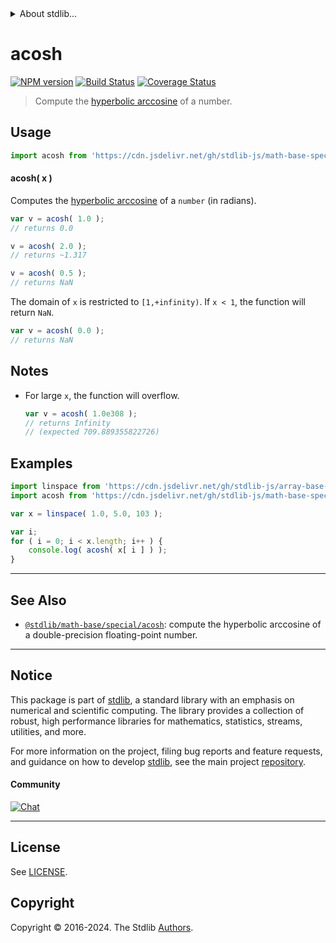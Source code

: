 <!--

@license Apache-2.0

Copyright (c) 2018 The Stdlib Authors.

Licensed under the Apache License, Version 2.0 (the "License");
you may not use this file except in compliance with the License.
You may obtain a copy of the License at

   http://www.apache.org/licenses/LICENSE-2.0

Unless required by applicable law or agreed to in writing, software
distributed under the License is distributed on an "AS IS" BASIS,
WITHOUT WARRANTIES OR CONDITIONS OF ANY KIND, either express or implied.
See the License for the specific language governing permissions and
limitations under the License.

-->


<details>
  <summary>
    About stdlib...
  </summary>
  <p>We believe in a future in which the web is a preferred environment for numerical computation. To help realize this future, we've built stdlib. stdlib is a standard library, with an emphasis on numerical and scientific computation, written in JavaScript (and C) for execution in browsers and in Node.js.</p>
  <p>The library is fully decomposable, being architected in such a way that you can swap out and mix and match APIs and functionality to cater to your exact preferences and use cases.</p>
  <p>When you use stdlib, you can be absolutely certain that you are using the most thorough, rigorous, well-written, studied, documented, tested, measured, and high-quality code out there.</p>
  <p>To join us in bringing numerical computing to the web, get started by checking us out on <a href="https://github.com/stdlib-js/stdlib">GitHub</a>, and please consider <a href="https://opencollective.com/stdlib">financially supporting stdlib</a>. We greatly appreciate your continued support!</p>
</details>

# acosh

[![NPM version][npm-image]][npm-url] [![Build Status][test-image]][test-url] [![Coverage Status][coverage-image]][coverage-url] <!-- [![dependencies][dependencies-image]][dependencies-url] -->

> Compute the [hyperbolic arccosine][inverse-hyperbolic] of a number.



<section class="usage">

## Usage

```javascript
import acosh from 'https://cdn.jsdelivr.net/gh/stdlib-js/math-base-special-fast-acosh@deno/mod.js';
```

#### acosh( x )

Computes the [hyperbolic arccosine][inverse-hyperbolic] of a `number` (in radians).

```javascript
var v = acosh( 1.0 );
// returns 0.0

v = acosh( 2.0 );
// returns ~1.317

v = acosh( 0.5 );
// returns NaN
```

The domain of `x` is restricted to `[1,+infinity)`. If `x < 1`, the function will return `NaN`.

```javascript
var v = acosh( 0.0 );
// returns NaN
```

</section>

<!-- /.usage -->

<section class="notes">

## Notes

-   For large `x`, the function will overflow.

    ```javascript
    var v = acosh( 1.0e308 );
    // returns Infinity
    // (expected 709.889355822726)
    ```

</section>

<!-- /.notes -->

<section class="examples">

## Examples

<!-- eslint no-undef: "error" -->

```javascript
import linspace from 'https://cdn.jsdelivr.net/gh/stdlib-js/array-base-linspace@deno/mod.js';
import acosh from 'https://cdn.jsdelivr.net/gh/stdlib-js/math-base-special-fast-acosh@deno/mod.js';

var x = linspace( 1.0, 5.0, 103 );

var i;
for ( i = 0; i < x.length; i++ ) {
    console.log( acosh( x[ i ] ) );
}
```

</section>

<!-- /.examples -->

<!-- C interface documentation. -->



<!-- Section for related `stdlib` packages. Do not manually edit this section, as it is automatically populated. -->

<section class="related">

* * *

## See Also

-   <span class="package-name">[`@stdlib/math-base/special/acosh`][@stdlib/math/base/special/acosh]</span><span class="delimiter">: </span><span class="description">compute the hyperbolic arccosine of a double-precision floating-point number.</span>

</section>

<!-- /.related -->

<!-- Section for all links. Make sure to keep an empty line after the `section` element and another before the `/section` close. -->


<section class="main-repo" >

* * *

## Notice

This package is part of [stdlib][stdlib], a standard library with an emphasis on numerical and scientific computing. The library provides a collection of robust, high performance libraries for mathematics, statistics, streams, utilities, and more.

For more information on the project, filing bug reports and feature requests, and guidance on how to develop [stdlib][stdlib], see the main project [repository][stdlib].

#### Community

[![Chat][chat-image]][chat-url]

---

## License

See [LICENSE][stdlib-license].


## Copyright

Copyright &copy; 2016-2024. The Stdlib [Authors][stdlib-authors].

</section>

<!-- /.stdlib -->

<!-- Section for all links. Make sure to keep an empty line after the `section` element and another before the `/section` close. -->

<section class="links">

[npm-image]: http://img.shields.io/npm/v/@stdlib/math-base-special-fast-acosh.svg
[npm-url]: https://npmjs.org/package/@stdlib/math-base-special-fast-acosh

[test-image]: https://github.com/stdlib-js/math-base-special-fast-acosh/actions/workflows/test.yml/badge.svg?branch=main
[test-url]: https://github.com/stdlib-js/math-base-special-fast-acosh/actions/workflows/test.yml?query=branch:main

[coverage-image]: https://img.shields.io/codecov/c/github/stdlib-js/math-base-special-fast-acosh/main.svg
[coverage-url]: https://codecov.io/github/stdlib-js/math-base-special-fast-acosh?branch=main

<!--

[dependencies-image]: https://img.shields.io/david/stdlib-js/math-base-special-fast-acosh.svg
[dependencies-url]: https://david-dm.org/stdlib-js/math-base-special-fast-acosh/main

-->

[chat-image]: https://img.shields.io/gitter/room/stdlib-js/stdlib.svg
[chat-url]: https://app.gitter.im/#/room/#stdlib-js_stdlib:gitter.im

[stdlib]: https://github.com/stdlib-js/stdlib

[stdlib-authors]: https://github.com/stdlib-js/stdlib/graphs/contributors

[umd]: https://github.com/umdjs/umd
[es-module]: https://developer.mozilla.org/en-US/docs/Web/JavaScript/Guide/Modules

[deno-url]: https://github.com/stdlib-js/math-base-special-fast-acosh/tree/deno
[deno-readme]: https://github.com/stdlib-js/math-base-special-fast-acosh/blob/deno/README.md
[umd-url]: https://github.com/stdlib-js/math-base-special-fast-acosh/tree/umd
[umd-readme]: https://github.com/stdlib-js/math-base-special-fast-acosh/blob/umd/README.md
[esm-url]: https://github.com/stdlib-js/math-base-special-fast-acosh/tree/esm
[esm-readme]: https://github.com/stdlib-js/math-base-special-fast-acosh/blob/esm/README.md
[branches-url]: https://github.com/stdlib-js/math-base-special-fast-acosh/blob/main/branches.md

[stdlib-license]: https://raw.githubusercontent.com/stdlib-js/math-base-special-fast-acosh/main/LICENSE

[inverse-hyperbolic]: https://en.wikipedia.org/wiki/Inverse_hyperbolic_function

<!-- <related-links> -->

[@stdlib/math/base/special/acosh]: https://github.com/stdlib-js/math-base-special-acosh/tree/deno

<!-- </related-links> -->

</section>

<!-- /.links -->
